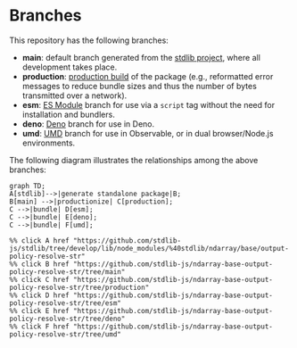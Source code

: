 <!--

@license Apache-2.0

Copyright (c) 2022 The Stdlib Authors.

Licensed under the Apache License, Version 2.0 (the "License");
you may not use this file except in compliance with the License.
You may obtain a copy of the License at

    http://www.apache.org/licenses/LICENSE-2.0

Unless required by applicable law or agreed to in writing, software
distributed under the License is distributed on an "AS IS" BASIS,
WITHOUT WARRANTIES OR CONDITIONS OF ANY KIND, either express or implied.
See the License for the specific language governing permissions and
limitations under the License.

-->

# Branches

This repository has the following branches:

-   **main**: default branch generated from the [stdlib project][stdlib-url], where all development takes place.
-   **production**: [production build][production-url] of the package (e.g., reformatted error messages to reduce bundle sizes and thus the number of bytes transmitted over a network).
-   **esm**: [ES Module][esm-url] branch for use via a `script` tag without the need for installation and bundlers.
-   **deno**: [Deno][deno-url] branch for use in Deno.
-   **umd**: [UMD][umd-url] branch for use in Observable, or in dual browser/Node.js environments.

The following diagram illustrates the relationships among the above branches:

```mermaid
graph TD;
A[stdlib]-->|generate standalone package|B;
B[main] -->|productionize| C[production];
C -->|bundle| D[esm];
C -->|bundle| E[deno];
C -->|bundle| F[umd];

%% click A href "https://github.com/stdlib-js/stdlib/tree/develop/lib/node_modules/%40stdlib/ndarray/base/output-policy-resolve-str"
%% click B href "https://github.com/stdlib-js/ndarray-base-output-policy-resolve-str/tree/main"
%% click C href "https://github.com/stdlib-js/ndarray-base-output-policy-resolve-str/tree/production"
%% click D href "https://github.com/stdlib-js/ndarray-base-output-policy-resolve-str/tree/esm"
%% click E href "https://github.com/stdlib-js/ndarray-base-output-policy-resolve-str/tree/deno"
%% click F href "https://github.com/stdlib-js/ndarray-base-output-policy-resolve-str/tree/umd"
```

[stdlib-url]: https://github.com/stdlib-js/stdlib/tree/develop/lib/node_modules/%40stdlib/ndarray/base/output-policy-resolve-str
[production-url]: https://github.com/stdlib-js/ndarray-base-output-policy-resolve-str/tree/production
[deno-url]: https://github.com/stdlib-js/ndarray-base-output-policy-resolve-str/tree/deno
[umd-url]: https://github.com/stdlib-js/ndarray-base-output-policy-resolve-str/tree/umd
[esm-url]: https://github.com/stdlib-js/ndarray-base-output-policy-resolve-str/tree/esm